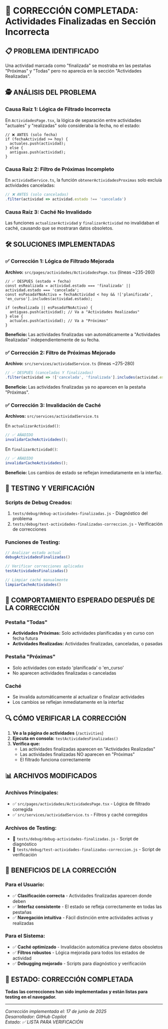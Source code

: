 # 🔧 CORRECCIÓN COMPLETADA: Actividades Finalizadas en Sección Incorrecta

## 📋 PROBLEMA IDENTIFICADO

Una actividad marcada como "finalizada" se mostraba en las pestañas "Próximas" y "Todas" pero no aparecía en la sección "Actividades Realizadas".

## 🕵️ ANÁLISIS DEL PROBLEMA

### **Causa Raíz 1: Lógica de Filtrado Incorrecta**
En `ActividadesPage.tsx`, la lógica de separación entre actividades "actuales" y "realizadas" solo consideraba la fecha, no el estado:

```tsx
// ❌ ANTES (solo fecha)
if (fechaActividad >= hoy) {
  actuales.push(actividad);
} else {
  antiguas.push(actividad);
}
```

### **Causa Raíz 2: Filtro de Próximas Incompleto**
En `actividadService.ts`, la función `obtenerActividadesProximas` solo excluía actividades canceladas:

```typescript
// ❌ ANTES (solo canceladas)
.filter(actividad => actividad.estado !== 'cancelada')
```

### **Causa Raíz 3: Caché No Invalidado**
Las funciones `actualizarActividad` y `finalizarActividad` no invalidaban el caché, causando que se mostraran datos obsoletos.

## 🛠️ SOLUCIONES IMPLEMENTADAS

### **✅ Corrección 1: Lógica de Filtrado Mejorada**
**Archivo:** `src/pages/actividades/ActividadesPage.tsx` (líneas ~235-260)

```tsx
// ✅ DESPUÉS (estado + fecha)
const esRealizada = actividad.estado === 'finalizada' || actividad.estado === 'cancelada';
const esPasadaYNoActiva = fechaActividad < hoy && !['planificada', 'en_curso'].includes(actividad.estado);

if (esRealizada || esPasadaYNoActiva) {
  antiguas.push(actividad); // Va a "Actividades Realizadas"
} else {
  actuales.push(actividad); // Va a "Próximas"
}
```

**Beneficio:** Las actividades finalizadas van automáticamente a "Actividades Realizadas" independientemente de su fecha.

### **✅ Corrección 2: Filtro de Próximas Mejorado**
**Archivo:** `src/services/actividadService.ts` (líneas ~275-280)

```typescript
// ✅ DESPUÉS (canceladas Y finalizadas)
.filter(actividad => !['cancelada', 'finalizada'].includes(actividad.estado))
```

**Beneficio:** Las actividades finalizadas ya no aparecen en la pestaña "Próximas".

### **✅ Corrección 3: Invalidación de Caché**
**Archivos:** `src/services/actividadService.ts`

En `actualizarActividad()`:
```typescript
// ✅ AÑADIDO
invalidarCacheActividades();
```

En `finalizarActividad()`:
```typescript
// ✅ AÑADIDO
invalidarCacheActividades();
```

**Beneficio:** Los cambios de estado se reflejan inmediatamente en la interfaz.

## 🧪 TESTING Y VERIFICACIÓN

### **Scripts de Debug Creados:**
1. `tests/debug/debug-actividades-finalizadas.js` - Diagnóstico del problema
2. `tests/debug/test-actividades-finalizadas-correccion.js` - Verificación de correcciones

### **Funciones de Testing:**
```javascript
// Analizar estado actual
debugActividadesFinalizadas()

// Verificar correcciones aplicadas
testActividadesFinalizadas()

// Limpiar caché manualmente
limpiarCacheActividades()
```

## 🎯 COMPORTAMIENTO ESPERADO DESPUÉS DE LA CORRECCIÓN

### **Pestaña "Todas"**
- **Actividades Próximas:** Solo actividades planificadas y en curso con fecha futura
- **Actividades Realizadas:** Actividades finalizadas, canceladas, o pasadas

### **Pestaña "Próximas"**
- Solo actividades con estado 'planificada' o 'en_curso'
- No aparecen actividades finalizadas o canceladas

### **Caché**
- Se invalida automáticamente al actualizar o finalizar actividades
- Los cambios se reflejan inmediatamente en la interfaz

## 🔍 CÓMO VERIFICAR LA CORRECCIÓN

1. **Ve a la página de actividades** (`/activities`)
2. **Ejecuta en consola:** `testActividadesFinalizadas()`
3. **Verifica que:**
   - Las actividades finalizadas aparecen en "Actividades Realizadas"
   - Las actividades finalizadas NO aparecen en "Próximas"
   - El filtrado funciona correctamente

## 📊 ARCHIVOS MODIFICADOS

### **Archivos Principales:**
- ✅ `src/pages/actividades/ActividadesPage.tsx` - Lógica de filtrado corregida
- ✅ `src/services/actividadService.ts` - Filtros y caché corregidos

### **Archivos de Testing:**
- 📝 `tests/debug/debug-actividades-finalizadas.js` - Script de diagnóstico
- 📝 `tests/debug/test-actividades-finalizadas-correccion.js` - Script de verificación

## 🎉 BENEFICIOS DE LA CORRECCIÓN

### **Para el Usuario:**
- ✅ **Clasificación correcta** - Actividades finalizadas aparecen donde deben
- ✅ **Interfaz consistente** - El estado se refleja correctamente en todas las pestañas
- ✅ **Navegación intuitiva** - Fácil distinción entre actividades activas y realizadas

### **Para el Sistema:**
- ✅ **Caché optimizado** - Invalidación automática previene datos obsoletos
- ✅ **Filtros robustos** - Lógica mejorada para todos los estados de actividad
- ✅ **Debugging mejorado** - Scripts para diagnóstico y verificación

## 🚀 ESTADO: CORRECCIÓN COMPLETADA

**Todas las correcciones han sido implementadas y están listas para testing en el navegador.**

---

*Corrección implementada el: 17 de junio de 2025*  
*Desarrollador: GitHub Copilot*  
*Estado: ✅ LISTA PARA VERIFICACIÓN*
